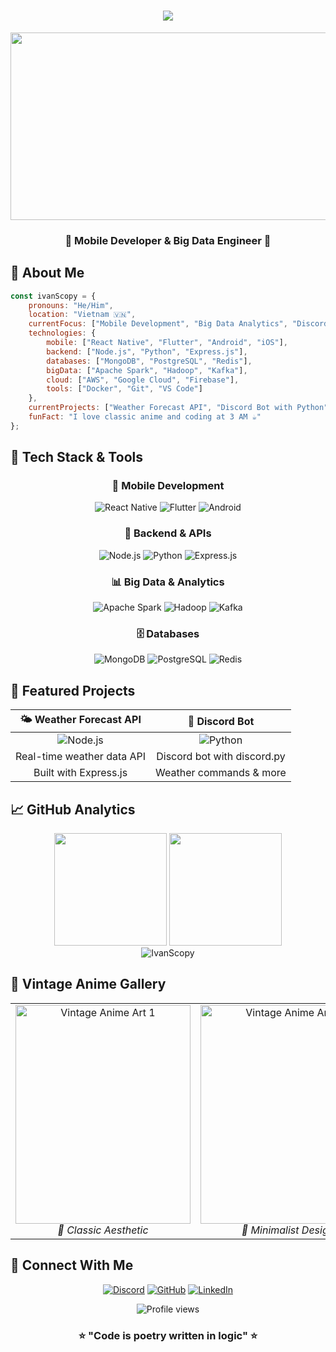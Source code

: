 <h1 align="center">
  <img src="https://readme-typing-svg.herokuapp.com/?font=Righteous&size=35&center=true&vCenter=true&width=500&height=70&duration=4000&lines=Hi+There!+👋;+I'm+IvanScopy!;" />
</h1>

<div align="center">
  <img src="https://media2.giphy.com/media/v1.Y2lkPTc5MGI3NjExcXZzanBudmpubWpvd2U3YXVjcjd1ZW81b2plOTdsdHhyOHRxc2kybyZlcD12MV9pbnRlcm5hbF9naWZfYnlfaWQmY3Q9Zw/Cd7Y7tJ4pHbGM/giphy.gif" width="650" height="300"/>
</div>

<h3 align="center">🌸 Mobile Developer & Big Data Engineer 🌸</h3>

## 🎋 About Me

```javascript
const ivanScopy = {
    pronouns: "He/Him",
    location: "Vietnam 🇻🇳",
    currentFocus: ["Mobile Development", "Big Data Analytics", "Discord Bots"],
    technologies: {
        mobile: ["React Native", "Flutter", "Android", "iOS"],
        backend: ["Node.js", "Python", "Express.js"],
        databases: ["MongoDB", "PostgreSQL", "Redis"],
        bigData: ["Apache Spark", "Hadoop", "Kafka"],
        cloud: ["AWS", "Google Cloud", "Firebase"],
        tools: ["Docker", "Git", "VS Code"]
    },
    currentProjects: ["Weather Forecast API", "Discord Bot with Python"],
    funFact: "I love classic anime and coding at 3 AM ☕"
};
```

## 🌺 Tech Stack & Tools

<div align="center">

### 📱 Mobile Development
![React Native](https://img.shields.io/badge/React_Native-20232A?style=for-the-badge&logo=react&logoColor=61DAFB)
![Flutter](https://img.shields.io/badge/Flutter-02569B?style=for-the-badge&logo=flutter&logoColor=white)
![Android](https://img.shields.io/badge/Android-3DDC84?style=for-the-badge&logo=android&logoColor=white)

### 🔧 Backend & APIs
![Node.js](https://img.shields.io/badge/Node.js-43853D?style=for-the-badge&logo=node.js&logoColor=white)
![Python](https://img.shields.io/badge/Python-3776AB?style=for-the-badge&logo=python&logoColor=white)
![Express.js](https://img.shields.io/badge/Express.js-404D59?style=for-the-badge)

### 📊 Big Data & Analytics
![Apache Spark](https://img.shields.io/badge/Apache_Spark-FFFFFF?style=for-the-badge&logo=apachespark&logoColor=#E35A16)
![Hadoop](https://img.shields.io/badge/Apache_Hadoop-66CCFF?style=for-the-badge&logo=apachehadoop&logoColor=black)
![Kafka](https://img.shields.io/badge/Apache_Kafka-000?style=for-the-badge&logo=apachekafka)

### 🗄️ Databases
![MongoDB](https://img.shields.io/badge/MongoDB-4EA94B?style=for-the-badge&logo=mongodb&logoColor=white)
![PostgreSQL](https://img.shields.io/badge/PostgreSQL-316192?style=for-the-badge&logo=postgresql&logoColor=white)
![Redis](https://img.shields.io/badge/redis-%23DD0031.svg?style=for-the-badge&logo=redis&logoColor=white)

</div>

## 🌸 Featured Projects

<div align="center">

| 🌤️ Weather Forecast API | 🤖 Discord Bot |
|:---:|:---:|
| ![Node.js](https://img.shields.io/badge/Node.js-43853D?style=flat-square&logo=node.js&logoColor=white) | ![Python](https://img.shields.io/badge/Python-3776AB?style=flat-square&logo=python&logoColor=white) |
| Real-time weather data API | Discord bot with discord.py |
| Built with Express.js | Weather commands & more |

</div>

## 📈 GitHub Analytics

<div align="center">
  <img height="180em" src="https://github-readme-stats.vercel.app/api?username=IvanScopy&show_icons=true&theme=tokyonight&include_all_commits=true&count_private=true"/>
  <img height="180em" src="https://github-readme-stats.vercel.app/api/top-langs/?username=IvanScopy&layout=compact&langs_count=7&theme=tokyonight"/>
</div>

<div align="center">
  <img src="https://github-readme-streak-stats.herokuapp.com/?user=IvanScopy&theme=tokyonight" alt="IvanScopy" />
</div>

## 🌸 Vintage Anime Gallery

<div align="center">
  <table>
    <tr>
      <td align="center">
        <img src="https://via.placeholder.com/280x350/FFB6C1/FFFFFF?text=Vintage+Anime+1" width="280" height="350" alt="Vintage Anime Art 1"/>
        <br><em>🌸 Classic Aesthetic</em>
      </td>
      <td align="center">
        <img src="https://via.placeholder.com/280x350/E6E6FA/FFFFFF?text=Vintage+Anime+2" width="280" height="350" alt="Vintage Anime Art 2"/>
        <br><em>🎨 Minimalist Design</em>
      </td>
    </tr>
  </table>
</div>

## 🌙 Connect With Me

<div align="center">

[![Discord](https://img.shields.io/badge/Discord-7289DA?style=for-the-badge&logo=discord&logoColor=white)](https://discord.gg/your-discord)
[![GitHub](https://img.shields.io/badge/GitHub-100000?style=for-the-badge&logo=github&logoColor=white)](https://github.com/IvanScopy)
[![LinkedIn](https://img.shields.io/badge/LinkedIn-0077B5?style=for-the-badge&logo=linkedin&logoColor=white)](https://linkedin.com/in/your-profile)

</div>

<div align="center">
  <img src="https://komarev.com/ghpvc/?username=IvanScopy&label=Profile%20views&color=0e75b6&style=flat" alt="Profile views" />
</div>

<div align="center">
  <h3>⭐ "Code is poetry written in logic" ⭐</h3>
</div>